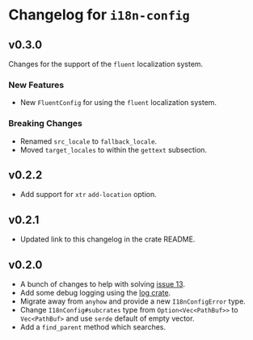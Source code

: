 # Changelog for `i18n-config`

## v0.3.0

Changes for the support of the `fluent` localization system.

### New Features

+ New `FluentConfig` for using the `fluent` localization system.

### Breaking Changes

+ Renamed `src_locale` to `fallback_locale`.
+ Moved `target_locales` to within the `gettext` subsection.

## v0.2.2

+ Add support for `xtr` `add-location` option.

## v0.2.1

+ Updated link to this changelog in the crate README.

## v0.2.0

+ A bunch of changes to help with solving [issue 13](https://github.com/kellpossible/cargo-i18n/issues/13).
+ Add some debug logging using the [log crate](https://crates.io/crates/log).
+ Migrate away from `anyhow` and provide a new `I18nConfigError` type.
+ Change `I18nConfig#subcrates` type from `Option<Vec<PathBuf>>` to `Vec<PathBuf>` and use `serde` default of empty vector.
+ Add a `find_parent` method which searches.
